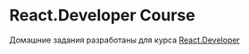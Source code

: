 # React.Developer Course
Домашние задания разработаны для курса [React.Developer](https://otus.ru/lessons/react/)

